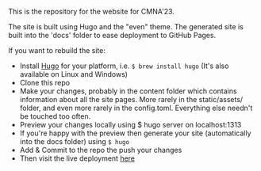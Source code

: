 This is the repository for the website for CMNA'23.

The site is built using Hugo and the "even" theme. The generated site is built into the 'docs' folder to ease deployment to GitHub Pages.

If you want to rebuild the site:

* Install [Hugo](https://gohugo.io/) for your platform, i.e. `$ brew install hugo` (It's also available on Linux and Windows)
* Clone this repo
* Make your changes, probably in the content folder which contains information about all the site pages. More rarely in the static/assets/ folder, and even more rarely in the config.toml. Everything else needn't be touched too often.
* Preview your changes locally using $ hugo server on localhost:1313
* If you're happy with the preview then generate your site (automatically into the docs folder) using `$ hugo`
* Add & Commit to the repo the push your changes
* Then visit the live deployment [here](https://cmna-workshop.github.io/cmna22/)



